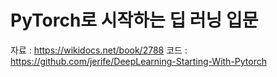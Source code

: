 # PyTorch로 시작하는 딥 러닝 입문

자료 : https://wikidocs.net/book/2788
코드 : https://github.com/jerife/DeepLearning-Starting-With-Pytorch
